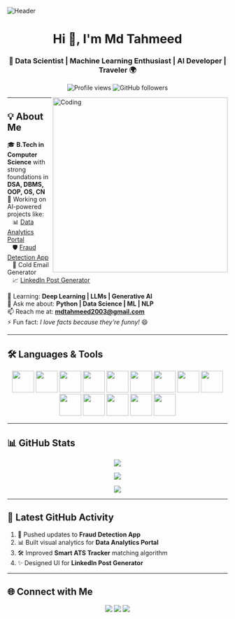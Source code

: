 ![Header](https://raw.githubusercontent.com/mdtahmeed/your-repo-name/main/ChatGPT%20Image%20Aug%2011%2C%202025%2C%2006_23_35%20PM.png)




<h1 align="center">Hi 👋, I'm Md Tahmeed</h1>
<h3 align="center">🚀 Data Scientist | Machine Learning Enthusiast | AI Developer | Traveler 🌍</h3>

<p align="center">
  <img src="https://komarev.com/ghpvc/?username=mdtahmeed&label=Profile%20views&color=0e75b6&style=flat" alt="Profile views" /> 
  <img src="https://img.shields.io/github/followers/mdtahmeed?label=Followers&style=social" alt="GitHub followers" />
</p>

<img align="right" alt="Coding" width="400" src="https://user-images.githubusercontent.com/55389276/140866485-8fb1c876-9a8f-4d6a-98dc-08c4981eaf70.gif">

---

## 💡 About Me
🎓 **B.Tech in Computer Science** with strong foundations in **DSA, DBMS, OOP, OS, CN**  
🔭 Working on AI-powered projects like:  
&nbsp;&nbsp;&nbsp;📊 [Data Analytics Portal](#)  
&nbsp;&nbsp;&nbsp;🛡 [Fraud Detection App](https://frauddetection2025.streamlit.app/)  
&nbsp;&nbsp;&nbsp;📧 Cold Email Generator  
&nbsp;&nbsp;&nbsp;📈 [LinkedIn Post Generator](#)  

🌱 Learning: **Deep Learning | LLMs | Generative AI**  
💬 Ask me about: **Python | Data Science | ML | NLP**  
📫 Reach me at: **mdtahmeed2003@gmail.com**  
⚡ Fun fact: *I love facts because they’re funny!* 😄  

---



## 🛠 Languages & Tools
<p align="center">
  <img src="https://img.icons8.com/color/48/python.png" width="50"/>
  <img src="https://img.icons8.com/ios/50/pandas.png" width="50"/>
  <img src="https://upload.wikimedia.org/wikipedia/commons/0/05/Scikit_learn_logo_small.svg" width="50"/>
  <img src="https://seaborn.pydata.org/_images/logo-mark-lightbg.svg" width="50"/>
  <img src="https://img.icons8.com/color/48/numpy.png" width="50"/>
  <img src="https://img.icons8.com/color/48/matplotlib.png" width="50"/>
  <img src="https://img.icons8.com/color/48/tensorflow.png" width="50"/>
  <img src="https://img.icons8.com/color/48/mysql-logo.png" width="50"/>
  <img src="https://img.icons8.com/color/48/html-5--v1.png" width="50"/>
  <img src="https://img.icons8.com/color/48/css3.png" width="50"/>
  <img src="https://img.icons8.com/color/48/power-bi.png" width="50"/>
  <img src="https://img.icons8.com/color/48/git.png" width="50"/>
  <img src="https://img.icons8.com/color/48/github.png" width="50"/>
  <img src="https://streamlit.io/images/brand/streamlit-mark-color.png" width="50"/>
</p>

---

## 📊 GitHub Stats
<p align="center">
  <img src="https://github-readme-stats.vercel.app/api?username=mdtahmeed&show_icons=true&theme=radical" />
</p>
<p align="center">
  <img src="https://github-readme-streak-stats.herokuapp.com/?user=mdtahmeed&theme=radical" />
</p>
<p align="center">
  <img src="https://github-readme-stats.vercel.app/api/top-langs/?username=mdtahmeed&layout=compact&theme=radical" />
</p>

---

## 📢 Latest GitHub Activity
<!--START_SECTION:activity-->
1. 🚀 Pushed updates to **Fraud Detection App**
2. 📊 Built visual analytics for **Data Analytics Portal**
3. 🛠 Improved **Smart ATS Tracker** matching algorithm
4. ✨ Designed UI for **LinkedIn Post Generator**
<!--END_SECTION:activity-->

---

## 🌐 Connect with Me
<p align="center">
<a href="https://twitter.com/adi0f50"><img src="https://img.shields.io/badge/Twitter-1DA1F2?logo=twitter&logoColor=white&style=for-the-badge" /></a>
<a href="https://linkedin.com/in/md-tahmeed-796650273"><img src="https://img.shields.io/badge/LinkedIn-0A66C2?logo=linkedin&logoColor=white&style=for-the-badge" /></a>
<a href="https://www.instagram.com/its_tahmeed__786?igsh=MWJiemlteTIzdmNuZg=="><img src="https://img.shields.io/badge/Instagram-E4405F?logo=instagram&logoColor=white&style=for-the-badge" /></a>
</p>
